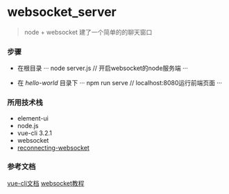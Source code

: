 # websocket_server
>  node + websocket 建了一个简单的的聊天窗口

### 步骤
- 在根目录
···
  node server.js  // 开启websocket的node服务端
···

- 在 *hello-world* 目录下
···
  npm run serve  // localhost:8080运行前端页面
···

### 所用技术栈
- element-ui
- node.js
- vue-cli 3.2.1
- websocket
- [reconnecting-websocket](https://www.bootcdn.cn/reconnecting-websocket/)

### 参考文档
[vue-cli文档](https://cli.vuejs.org/zh/)
[websocket教程](http://caibaojian.com/websocket.html)


